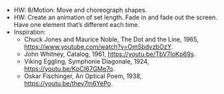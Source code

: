 - HW: 8/Motion: Move and choreograph shapes.
- HW: Create an animation of set length. Fade in and fade out the screen. Have one element that’s different each time.
- Inspiration:
  - Chuck Jones and Maurice Noble, The Dot and the Line, 1965, https://www.youtube.com/watch?v=OmSbdvzbOzY.
  - John Whitney, Catalog, 1961, https://youtu.be/TbV7loKp69s.
  - Viking Eggling, Symphonie Diagonale, 1924, https://youtu.be/KpCI67GMe7o.
  - Oskar Fischinger, An Optical Poem, 1938, https://youtu.be/they7m6YePo. 

